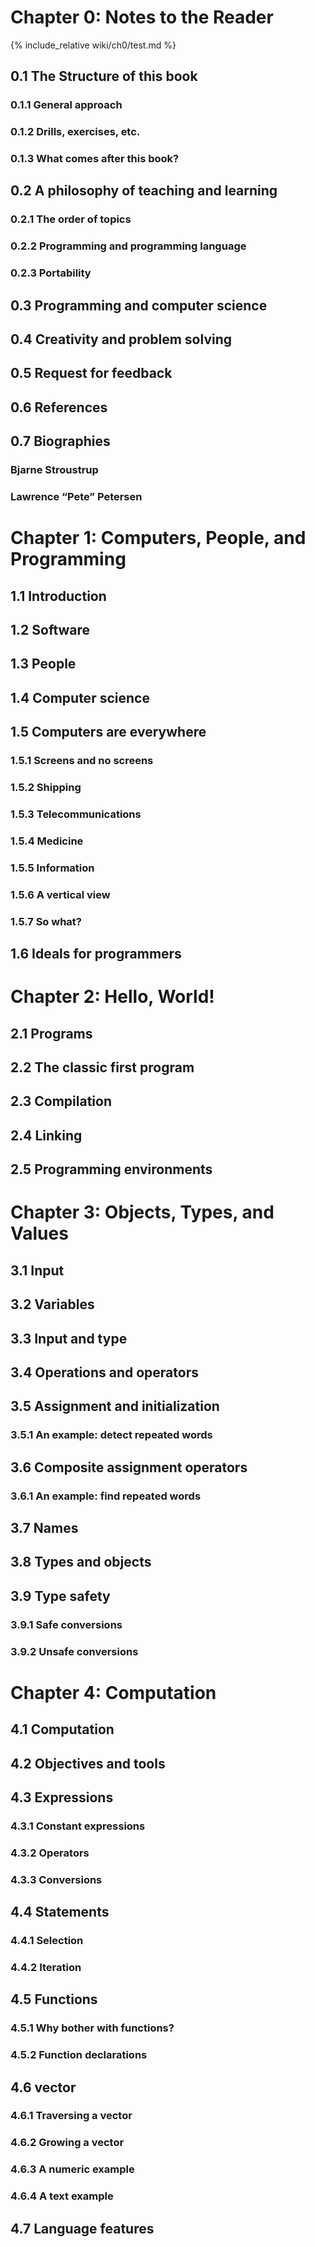 # Chapter 0: Notes to the Reader

{% include_relative wiki/ch0/test.md %}

## 0.1 The Structure of this book

### 0.1.1 General approach

### 0.1.2 Drills, exercises, etc.

### 0.1.3 What comes after this book? 

## 0.2 A philosophy of teaching and learning 

### 0.2.1 The order of topics 

### 0.2.2 Programming and programming language 

### 0.2.3 Portability 

## 0.3 Programming and computer science 

## 0.4 Creativity and problem solving 

## 0.5 Request for feedback 

## 0.6 References

## 0.7 Biographies 

### Bjarne Stroustrup 

### Lawrence “Pete” Petersen 

# Chapter 1: Computers, People, and Programming

## 1.1 Introduction

## 1.2 Software

## 1.3 People

## 1.4 Computer science

## 1.5 Computers are everywhere

### 1.5.1 Screens and no screens

### 1.5.2 Shipping

### 1.5.3 Telecommunications 

### 1.5.4 Medicine 

### 1.5.5 Information 

### 1.5.6 A vertical view 

### 1.5.7 So what? 

## 1.6 Ideals for programmers

# Chapter 2: Hello, World! 

## 2.1 Programs 

## 2.2 The classic first program 

## 2.3 Compilation

## 2.4 Linking 

## 2.5 Programming environments 

# Chapter 3: Objects, Types, and Values 

## 3.1 Input 

## 3.2 Variables

## 3.3 Input and type

## 3.4 Operations and operators 

## 3.5 Assignment and initialization

### 3.5.1 An example: detect repeated words 

## 3.6 Composite assignment operators

### 3.6.1 An example: find repeated words

## 3.7 Names

## 3.8 Types and objects 

## 3.9 Type safety

### 3.9.1 Safe conversions

### 3.9.2 Unsafe conversions 

# Chapter 4: Computation 

## 4.1 Computation

## 4.2 Objectives and tools

## 4.3 Expressions

### 4.3.1 Constant expressions 

### 4.3.2 Operators 

### 4.3.3 Conversions 

## 4.4 Statements 

### 4.4.1 Selection

### 4.4.2 Iteration

## 4.5 Functions 

### 4.5.1 Why bother with functions?

### 4.5.2 Function declarations 

## 4.6 vector 

### 4.6.1 Traversing a vector 

### 4.6.2 Growing a vector 

### 4.6.3 A numeric example

### 4.6.4 A text example

## 4.7 Language features 
